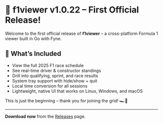 # 🏁 f1viewer v1.0.22 – First Official Release!

Welcome to the first official release of **f1viewer** – a cross-platform Formula 1 viewer built in Go with Fyne.

## 🚀 What’s Included

- View the full 2025 F1 race schedule
- See real-time driver & constructor standings
- Drill into qualifying, sprint, and race results
- System tray support with hide/show + quit
- Local time conversion for all sessions
- Lightweight, native UI that works on Linux, Windows, and macOS

This is just the beginning – thank you for joining the grid! 🏎️💨

---

**Download now** from the [Releases](https://github.com/mphartzheim/f1viewer/releases) page.
